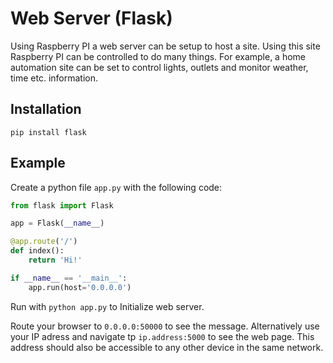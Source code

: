 # Web Server (Flask)
Using Raspberry PI a web server can be setup to host a site. Using this site Raspberry PI can be controlled to do many things. For example, a home automation site can be set to control lights, outlets and monitor weather, time etc. information.
## Installation
```
pip install flask
```

## Example
Create a python file `app.py` with the following code:
```python
from flask import Flask

app = Flask(__name__)

@app.route('/')
def index():
    return 'Hi!'

if __name__ == '__main__':
    app.run(host='0.0.0.0')
```
Run with `python app.py` to Initialize web server.

Route your browser to `0.0.0.0:50000` to see the message. Alternatively use your IP adress and navigate tp `ip.address:5000` to see the web page. This address should also be accessible to any other device in the same network.
